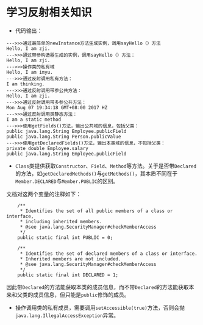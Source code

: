 # 学习反射相关知识


- 代码输出：

```
--->>>通过最简单的newInstance方法生成实例，调用sayHello（）方法
Hello, I am zji.
--->>>通过带参构造器生成的实例，调用sayHello（）方法：
Hello, I am zji.
--->>>操作类的私有域
Hello, I am imyu.
--->>>通过反射调用私有方法：
I am thinking.
--->>>通过反射调用带参公共方法：
Hello, I am zji.
--->>>通过反射调用带多参公共方法：
Mon Aug 07 19:34:18 GMT+08:00 2017 HZ
--->>>通过反射调用类静态方法：
I am a static method
--->>>使用getFields()方法，输出公共域的信息，包括父类：
public java.lang.String Employee.publicField
public java.lang.String Person.publicValue
--->>>使用getDeclaredFields()方法，输出本类域的信息，不包括父类：
private double Employee.salary
public java.lang.String Employee.publicField
```

- ```Class```类提供获取```Constructor```、```Field```、```Method```等方法。关于是否带```Declared```的方法，如```getDeclaredMethods()```与```getMethods()```，其本质不同在于```Member.DECLARED```与```Member.PUBLIC```的区别。

文档对这两个变量的注释如下：

```
    /**
     * Identifies the set of all public members of a class or interface,
     * including inherited members.
     * @see java.lang.SecurityManager#checkMemberAccess
     */
    public static final int PUBLIC = 0;

    /**
     * Identifies the set of declared members of a class or interface.
     * Inherited members are not included.
     * @see java.lang.SecurityManager#checkMemberAccess
     */
    public static final int DECLARED = 1;
```

因此带```Declared```的方法能获取本类的成员信息，而不带```Declared```的方法能获取本来和父类的成员信息，但只能是```public```修饰的成员。


- 操作调用类的私有成员，需要调用```setAccessible(true)```方法，否则会抛```java.lang.IllegalAccessException```异常。
